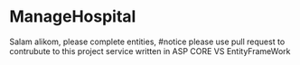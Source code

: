 # ManageHospital


Salam alikom, please complete entities, 
#notice 
please use pull request to contrubute to this project service written in ASP CORE VS EntityFrameWork 
